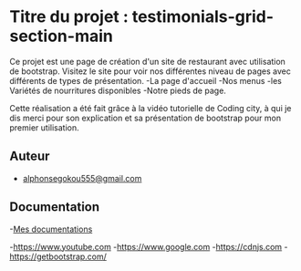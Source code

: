 
# Titre du projet : testimonials-grid-section-main

Ce projet est une page de création d'un site  de restaurant avec utilisation de bootstrap. Visitez le site pour voir nos différentes niveau de pages avec différents de types de présentation.
-La page d'accueil
-Nos menus
-les Variétés de nourritures disponibles
-Notre pieds de page.

Cette réalisation a été fait grâce à la vidéo tutorielle de Coding city, à qui je dis merci pour son explication et sa présentation de bootstrap pour mon premier utilisation.

## Auteur

- [alphonsegokou555@gmail.com](https://www.github.com/algka)


## Documentation

-[Mes documentations](https://https://fonts.google.com/)

-https://www.youtube.com
-https://www.google.com
-https://cdnjs.com
-https://getbootstrap.com/
